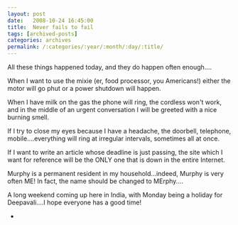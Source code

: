 ```yaml
---
layout: post
date:	2008-10-24 16:45:00
title:  Never fails to fail
tags: [archived-posts]
categories: archives
permalink: /:categories/:year/:month/:day/:title/
---
```

All these things happened today, and they do happen often enough....

When I want to use the mixie (er, food processor, you Americans!) either the motor will go phut or a power shutdown will happen.

When I have milk on the gas the phone will ring, the cordless won't work, and in the middle of an urgent conversation I will be greeted with a  nice burning smell.

If I try to close my eyes because I have a headache, the doorbell, telephone, mobile....everything will ring at irregular intervals, sometimes all at once.

If I want to write an article whose deadline is just passing, the site which I want for reference will be the ONLY one that is down in the entire Internet.

Murphy is a permanent resident in my household...indeed, Murphy is very often ME! In fact, the name should be changed to MErphy....

A long weekend coming up here in India, with Monday being a holiday for Deepavali....I hope everyone has a good time!


*
